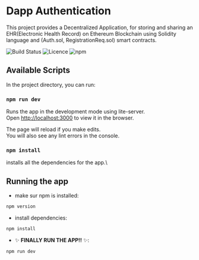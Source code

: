 # Dapp Authentication
This project provides a Decentralized Application, for storing and sharing an EHR(Electronic Health Record) on Ethereum Blockchain using Solidity language and (Auth.sol, RegistrationReq.sol) smart contracts.

![Build Status](https://img.shields.io/badge/build-Alpha-blue)   ![Licence](https://img.shields.io/badge/licence-AGPL3-green)   ![npm](https://img.shields.io/badge/npm-6.14.16-brightgreen)

## Available Scripts

In the project directory, you can run:

### `npm run dev`

Runs the app in the development mode using lite-server.\
Open [http://localhost:3000](http://localhost:3000) to view it in the browser.

The page will reload if you make edits.\
You will also see any lint errors in the console.

### `npm install`

installs all the dependencies for the app.\

## Running the app

- make sur npm is installed:

```sh
npm version
```

- install dependencies:

```sh
npm install
```
- ✨ **FINALLY RUN THE APP!!** ✨:

```sh
npm run dev
```

